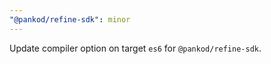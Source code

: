 ```yaml
---
"@pankod/refine-sdk": minor
---
```


Update compiler option on target `es6` for `@pankod/refine-sdk`.

